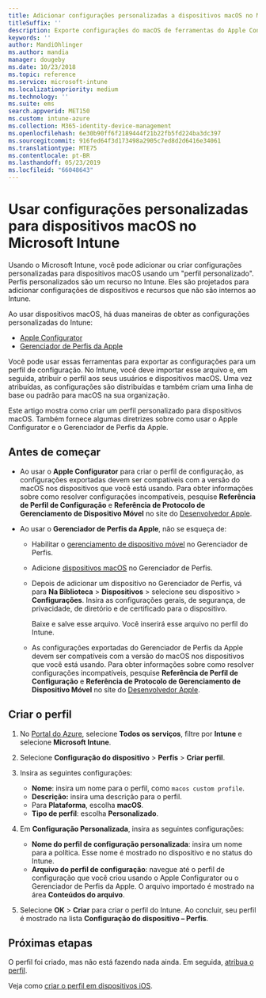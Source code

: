 ```yaml
---
title: Adicionar configurações personalizadas a dispositivos macOS no Microsoft Intune ‑ Azure | Microsoft Docs
titleSuffix: ''
description: Exporte configurações do macOS de ferramentas do Apple Configurator ou do Gerenciador de Perfis da Apple e, em seguida, importe-as para o Microsoft Intune. Essas configurações podem criar, usar e controlar configurações e recursos personalizados nos dispositivos macOS. Esse perfil personalizado pode ser atribuído ou distribuído para dispositivos macOS na sua organização para criar uma linha de base ou padrão.
keywords: ''
author: MandiOhlinger
ms.author: mandia
manager: dougeby
ms.date: 10/23/2018
ms.topic: reference
ms.service: microsoft-intune
ms.localizationpriority: medium
ms.technology: ''
ms.suite: ems
search.appverid: MET150
ms.custom: intune-azure
ms.collection: M365-identity-device-management
ms.openlocfilehash: 6e30b90ff6f2189444f21b22fb5fd224ba3dc397
ms.sourcegitcommit: 916fed64f3d173498a2905c7ed8d2d6416e34061
ms.translationtype: MTE75
ms.contentlocale: pt-BR
ms.lasthandoff: 05/23/2019
ms.locfileid: "66048643"
---
```

# <a name="use-custom-settings-for-macos-devices-in-microsoft-intune"></a>Usar configurações personalizadas para dispositivos macOS no Microsoft Intune

Usando o Microsoft Intune, você pode adicionar ou criar configurações personalizadas para dispositivos macOS usando um "perfil personalizado". Perfis personalizados são um recurso no Intune. Eles são projetados para adicionar configurações de dispositivos e recursos que não são internos ao Intune.

Ao usar dispositivos macOS, há duas maneiras de obter as configurações personalizadas do Intune:

- [Apple Configurator](https://itunes.apple.com/app/apple-configurator-2/id1037126344?mt=12)
- [Gerenciador de Perfis da Apple](https://support.apple.com/profile-manager)

Você pode usar essas ferramentas para exportar as configurações para um perfil de configuração. No Intune, você deve importar esse arquivo e, em seguida, atribuir o perfil aos seus usuários e dispositivos macOS. Uma vez atribuídas, as configurações são distribuídas e também criam uma linha de base ou padrão para macOS na sua organização.

Este artigo mostra como criar um perfil personalizado para dispositivos macOS. Também fornece algumas diretrizes sobre como usar o Apple Configurator e o Gerenciador de Perfis da Apple.

## <a name="before-you-begin"></a>Antes de começar

- Ao usar o **Apple Configurator** para criar o perfil de configuração, as configurações exportadas devem ser compatíveis com a versão do macOS nos dispositivos que você está usando. Para obter informações sobre como resolver configurações incompatíveis, pesquise **Referência de Perfil de Configuração** e **Referência de Protocolo de Gerenciamento de Dispositivo Móvel** no site do [Desenvolvedor Apple](https://developer.apple.com/).

- Ao usar o **Gerenciador de Perfis da Apple**, não se esqueça de:

  - Habilitar o [gerenciamento de dispositivo móvel](https://help.apple.com/serverapp/mac/5.7/#/apd05B9B761-D390-4A75-9251-E9AD29A61D0C) no Gerenciador de Perfis.
  - Adicione [dispositivos macOS](https://help.apple.com/profilemanager/mac/5.7/#/pm9onzap1984) no Gerenciador de Perfis.
  - Depois de adicionar um dispositivo no Gerenciador de Perfis, vá para **Na Biblioteca** > **Dispositivos** > selecione seu dispositivo > **Configurações**. Insira as configurações gerais, de segurança, de privacidade, de diretório e de certificado para o dispositivo.

    Baixe e salve esse arquivo. Você inserirá esse arquivo no perfil do Intune. 

  - As configurações exportadas do Gerenciador de Perfis da Apple devem ser compatíveis com a versão do macOS nos dispositivos que você está usando. Para obter informações sobre como resolver configurações incompatíveis, pesquise **Referência de Perfil de Configuração** e **Referência de Protocolo de Gerenciamento de Dispositivo Móvel** no site do [Desenvolvedor Apple](https://developer.apple.com/).

## <a name="create-the-profile"></a>Criar o perfil

1. No [Portal do Azure](https://portal.azure.com), selecione **Todos os serviços**, filtre por **Intune** e selecione **Microsoft Intune**.
2. Selecione **Configuração do dispositivo** > **Perfis** > **Criar perfil**.
3. Insira as seguintes configurações:

    - **Nome**: insira um nome para o perfil, como `macos custom profile`.
    - **Descrição:** insira uma descrição para o perfil.
    - Para **Plataforma**, escolha **macOS**.
    - **Tipo de perfil**: escolha **Personalizado**.

4. Em **Configuração Personalizada**, insira as seguintes configurações:

    - **Nome do perfil de configuração personalizada**: insira um nome para a política. Esse nome é mostrado no dispositivo e no status do Intune.
    - **Arquivo do perfil de configuração**: navegue até o perfil de configuração que você criou usando o Apple Configurator ou o Gerenciador de Perfis da Apple. O arquivo importado é mostrado na área **Conteúdos do arquivo**.

5. Selecione **OK** > **Criar** para criar o perfil do Intune. Ao concluir, seu perfil é mostrado na lista **Configuração do dispositivo – Perfis**.

## <a name="next-steps"></a>Próximas etapas

O perfil foi criado, mas não está fazendo nada ainda. Em seguida, [atribua o perfil](device-profile-assign.md).

Veja como [criar o perfil em dispositivos iOS](custom-settings-ios.md).
